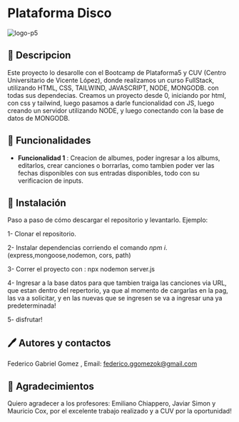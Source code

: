 # Plataforma Disco

![logo-p5](https://i.imgur.com/zuBSE5n.jpg)

## 📝 Descripcion
Este proyecto lo desarolle con el Bootcamp de Plataforma5 y CUV (Centro Universitario de Vicente López), donde realizamos un curso FullStack, utilizando HTML, CSS, TAILWIND, JAVASCRIPT, NODE, MONGODB. con todas sus dependecias.
Creamos un proyecto desde 0, iniciando por html, con css y tailwind, luego pasamos a darle funcionalidad con JS, luego creando un servidor utilizando NODE,  y luego conectando con la base de datos de MONGODB.

## 🔨 Funcionalidades 

- **Funcionalidad 1** : Creacion de albumes, poder ingresar a los albums, editarlos, crear canciones o borrarlas, como tambien poder ver las fechas disponibles con sus entradas disponibles, todo con su verificacion de inputs.


## 🔧 Instalación 

Paso a paso de cómo descargar el repositorio y levantarlo. Ejemplo: 

1- Clonar el repositorio.

2- Instalar dependencias corriendo el comando _npm i_. 
(express,mongoose,nodemon, cors, path)

3- Correr el proyecto con : npx nodemon server.js

4- Ingresar a la base datos para que tambien traiga las canciones via URL, que estan dentro del repertorio, ya que al momento de 
cargarlas en la pag, las va a solicitar, y en las nuevas que se ingresen se va a ingresar una ya predeterminada!

5- disfrutar!

##  🖊️  Autores y contactos
Federico Gabriel Gomez , Email: federico.ggomezok@gmail.com
## 🎁 Agradecimientos 
Quiero agradecer a los profesores: Emiliano Chiappero, Javiar Simon y Mauricio Cox, por el excelente trabajo realizado y a CUV por la oportunidad!